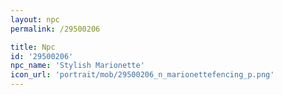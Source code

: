 ```yaml
---
layout: npc
permalink: /29500206

title: Npc
id: '29500206'
npc_name: 'Stylish Marionette'
icon_url: 'portrait/mob/29500206_n_marionettefencing_p.png'
---
```

